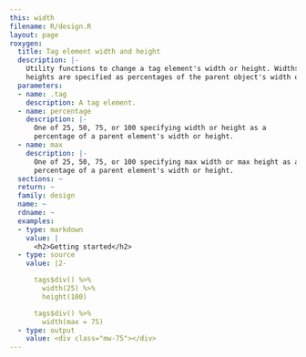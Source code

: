 ```yaml
---
this: width
filename: R/design.R
layout: page
roxygen:
  title: Tag element width and height
  description: |-
    Utility functions to change a tag element's width or height. Widths and
    heights are specified as percentages of the parent object's width or height.
  parameters:
  - name: .tag
    description: A tag element.
  - name: percentage
    description: |-
      One of 25, 50, 75, or 100 specifying width or height as a
      percentage of a parent element's width or height.
  - name: max
    description: |-
      One of 25, 50, 75, or 100 specifying max width or max height as a
      percentage of a parent element's width or height.
  sections: ~
  return: ~
  family: design
  name: ~
  rdname: ~
  examples:
  - type: markdown
    value: |
      <h2>Getting started</h2>
  - type: source
    value: |2-

      tags$div() %>%
        width(25) %>%
        height(100)

      tags$div() %>%
        width(max = 75)
  - type: output
    value: <div class="mw-75"></div>
---
```

